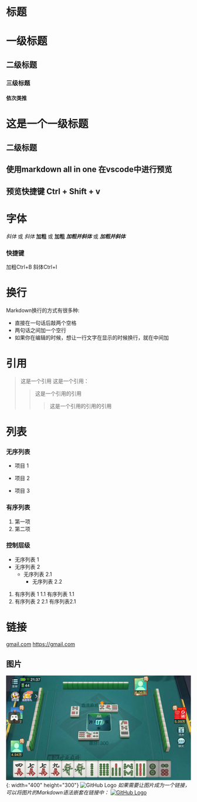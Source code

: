 # 标题
# 一级标题
## 二级标题
### 三级标题
#### 依次类推
这是一个一级标题
=========================
二级标题
-------------------------

## 使用markdown all in one 在vscode中进行预览
## 预览快捷键 Ctrl + Shift + v
# 字体
*斜体* 或 _斜体_
**加粗** 或 __加粗__
***加粗并斜体*** 或 ___加粗并斜体___
### 快捷键
加粗Ctrl+B
斜体Ctrl+I

# 换行
Markdown换行的方式有很多种:

- 直接在一句话后敲两个空格
- 两句话之间加一个空行
- 如果你在编辑的时候，想让一行文字在显示的时候换行，就在中间加<br/>

# 引用
>这是一个引用
>这是一个引用：
>>这是一个引用的引用
>>>这是一个引用的引用的引用

# 列表

### 无序列表
* 项目 1
- 项目 2
+ 项目 3
  
### 有序列表
1. 第一项
2. 第二项

### 控制层级
+ 无序列表 1
+ 无序列表 2
    + 无序列表 2.1
    	+ 无序列表 2.2  

1. 有序列表 1
	1.1 有序列表 1.1
2. 有序列表 2
	2.1 有序列表2.1


# 链接
[gmail.com](https://gmail.com)
<https://gmail.com>


## 图片
![图片描述](./Snipaste_2025-01-08_21-37-22.jpg){: width="400" height="300"}
![GitHub Logo](https://github.com/images/logo.png)
*如果需要让图片成为一个链接，可以将图片的Markdown语法嵌套在链接中：*
[![GitHub Logo](https://github.com/images/logo.png)](https://github.com)




